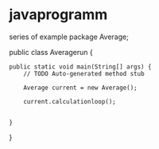 # javaprogramm
series of example
package Average;

public class Averagerun {

	public static void main(String[] args) {
		// TODO Auto-generated method stub

		Average current = new Average();
		
		current.calculationloop();
		
		
	}

}
